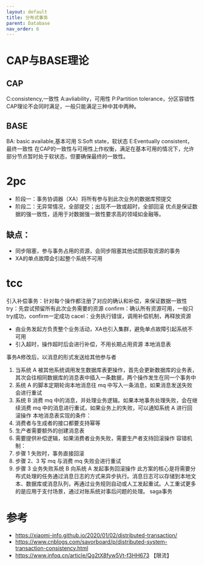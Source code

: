 ```yaml
---
layout: default
title: 分布式事务
parent: Database
nav_order: 6
---
```


# CAP与BASE理论

## CAP

C:consistency,一致性
A:avliability，可用性
P:Partition tolerance，分区容错性
CAP理论不会同时满足，一般只能满足三种中其中两种。

## BASE

BA: basic available,基本可用
S:Soft state，软状态
E:Eventually consistent，最终一致性
在CAP的一致性与可用性上作权衡，满足在基本可用的情况下，允许部分节点暂时处于软状态，但要确保最终的一致性。

# 2pc

- 阶段一：事务协调器（XA）将所有参与到此次业务的数据库预提交
- 阶段二：无异常情况，全部提交；出现不一致或超时，全部回滚
  优点是保证数据的强一致性，适用于对数据强一致性要求高的领域如金融等。

## 缺点：

- 同步阻塞，参与事务占用的资源，会同步阻塞其他试图获取资源的事务
- XA的单点故障会引起整个系统不可用

# tcc

引入补偿事务：针对每个操作都注册了对应的确认和补偿，来保证数据一致性
try：先尝试预留所有此次业务需要的资源
confirm：确认所有资源可用，一般只try成功，confirm一定成功
cacel：业务执行错误，调用补偿机制，再释放资源

- 由业务发起方负责整个业务活动，XA也引入集群，避免单点故障引起系统不可用
- 引入超时，操作超时后会进行补偿，不用长期占用资源
  本地消息表

事务A修改后，以消息的形式发送给其他参与者

1. 当系统 A 被其他系统调用发生数据库表更操作，首先会更新数据库的业务表，其次会往相同数据库的消息表中插入一条数据，两个操作发生在同一个事务中
2. 系统 A 的脚本定期轮询本地消息往 mq 中写入一条消息，如果消息发送失败会进行重试
3. 系统 B 消费 mq 中的消息，并处理业务逻辑。如果本地事务处理失败，会在继续消费 mq 中的消息进行重试，如果业务上的失败，可以通知系统
   A 进行回滚操作
   本地消息表实现的条件：
1. 消费者与生成者的接口都要支持幂等
2. 生产者需要额外的创建消息表
3. 需要提供补偿逻辑，如果消费者业务失败，需要生产者支持回滚操作
   容错机制：
1. 步骤 1 失败时，事务直接回滚
2. 步骤 2、3 写 mq 与消费 mq 失败会进行重试
3. 步骤 3 业务失败系统 B 向系统 A 发起事务回滚操作
   此方案的核心是将需要分布式处理的任务通过消息日志的方式来异步执行。消息日志可以存储到本地文本、数据库或消息队列，再通过业务规则自动或人工发起重试。人工重试更多的是应用于支付场景，通过对账系统对事后问题的处理。
   saga事务

# 参考

- https://xiaomi-info.github.io/2020/01/02/distributed-transaction/
- https://www.cnblogs.com/savorboard/p/distributed-system-transaction-consistency.html
- https://www.infoq.cn/article/Qg2tX8fyw5Vt-f3HH673  【限流】
